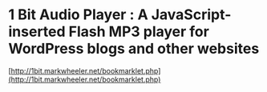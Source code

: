 <!--
id: 430710508
link: http://tumblr.atmos.org/post/430710508/1-bit-audio-player-a-javascript-inserted-flash-mp3
slug: 1-bit-audio-player-a-javascript-inserted-flash-mp3
date: Sat Mar 06 2010 11:26:22 GMT-0800 (PST)
publish: 2010-03-06
tags: 
title: 1 Bit Audio Player : A JavaScript-inserted Flash MP3 player for WordPress blogs and other websites
-->


1 Bit Audio Player : A JavaScript-inserted Flash MP3 player for WordPress blogs and other websites
==================================================================================================

[http://1bit.markwheeler.net/bookmarklet.php](http://1bit.markwheeler.net/bookmarklet.php)


